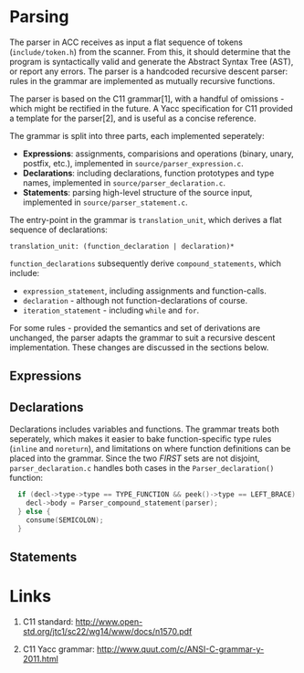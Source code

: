 # Parsing

The parser in ACC receives as input a flat sequence of tokens (`include/token.h`) from the 
scanner. From this, it should determine that the program is syntactically valid and generate
the Abstract Syntax Tree (AST), or report any errors. The parser is a handcoded recursive
descent parser: rules in the grammar are implemented as mutually recursive functions.

The parser is based on the C11 grammar[1], with a handful of omissions - which might be
rectified in the future. A Yacc specification for C11 provided a template
for the parser[2], and is useful as a concise reference.

The grammar is split into three parts, each implemented seperately:
* **Expressions**: assignments, comparisions and operations (binary, unary, postfix, etc.),
  implemented in `source/parser_expression.c`.
* **Declarations**: including declarations, function prototypes and type names,
  implemented in `source/parser_declaration.c`.
* **Statements**: parsing high-level structure of the source input, implemented in
  `source/parser_statement.c`.

The entry-point in the grammar is `translation_unit`, which derives a flat sequence of
declarations:
```
translation_unit: (function_declaration | declaration)*
```

`function_declarations` subsequently derive `compound_statements`, which include:
* `expression_statement`, including assignments and function-calls.
* `declaration` - although not function-declarations of course.
* `iteration_statement` - including `while` and `for`.

For some rules - provided the semantics and set of derivations are unchanged,
the parser adapts the grammar to suit a recursive descent implementation. These
changes are discussed in the sections below.

## Expressions

## Declarations

Declarations includes variables and functions. The grammar treats both seperately,
which makes it easier to bake function-specific type rules (`inline` and `noreturn`), and 
limitations on where function definitions can be placed into the grammar. Since the two
_FIRST_ sets are not disjoint, `parser_declaration.c` handles both cases in the `Parser_declaration()`
function:
```c
  if (decl->type->type == TYPE_FUNCTION && peek()->type == LEFT_BRACE) {
    decl->body = Parser_compound_statement(parser);
  } else {
    consume(SEMICOLON);
  }
```

## Statements




# Links
1. C11 standard: http://www.open-std.org/jtc1/sc22/wg14/www/docs/n1570.pdf

2. C11 Yacc grammar: http://www.quut.com/c/ANSI-C-grammar-y-2011.html

